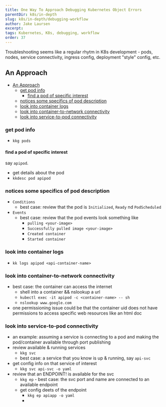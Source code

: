 ```yaml
---
title: One Way To Approach Debugging Kubernetes Object Errors
parentDir: k8s/in-depth
slug: k8s/in-depth/debugging-workflow
author: Jake Laursen
excerpt: 
tags: Kubernetes, K8s, debugging, workflow
order: 37
---
```


Troubleshooting seems like a regular rhytm in K8s development - pods, nodes, service connectivity, ingress config, deployment "style" config, etc.  

## An Approach

- [An Approach](#an-approach)
  - [get pod info](#get-pod-info)
    - [find a pod of specific interest](#find-a-pod-of-specific-interest)
  - [notices some specifics of pod description](#notices-some-specifics-of-pod-description)
  - [look into container logs](#look-into-container-logs)
  - [look into container-to-network connectivity](#look-into-container-to-network-connectivity)
  - [look into service-to-pod connectivity](#look-into-service-to-pod-connectivity)
### get pod info
- `kkg pods`
#### find a pod of specific interest
say `apipod`.  

- get details about the pod
- `kkdesc pod apipod`
### notices some specifics of pod description
- `Conditions`
  - best case: review that the pod is `Initialized`, `Ready` nd `PodScheduled`
- `Events`
  - best case: review that the pod events look something like 
    - `pulling <your-image>`
    - `Successfully pulled image <your-image>`
    - `Created container`
    - `Started container`
### look into container logs
- `kk logs apipod <api-container-name>`
### look into container-to-network connectivity
- best case: the container can access the internet
  - shell into a container && nslookup a url
  - `kubectl exec -it apipod -c <container-name> -- sh`
  - `nslookup www.google.com`
- one permissioning issue could be that the container uid does not have permissions to access specific web resources like an html doc
### look into service-to-pod connectivity
- an example: assuming a service is connecting to a pod and making the pod/container available through port publishing
- review available & running services
  - `kkg svc`
  - best case: a service that you know is up & running, say `api-svc`
- get config info on that service of interest
  - `kkg svc api-svc -o yaml`
- review that an ENDPOINT! is available for the svc
    - `kkg ep` - best case: the svc port and name are connected to an available endpoint
  - get config deets of the endpoint
    - `kkg ep apiapp -o yaml`
    - 
